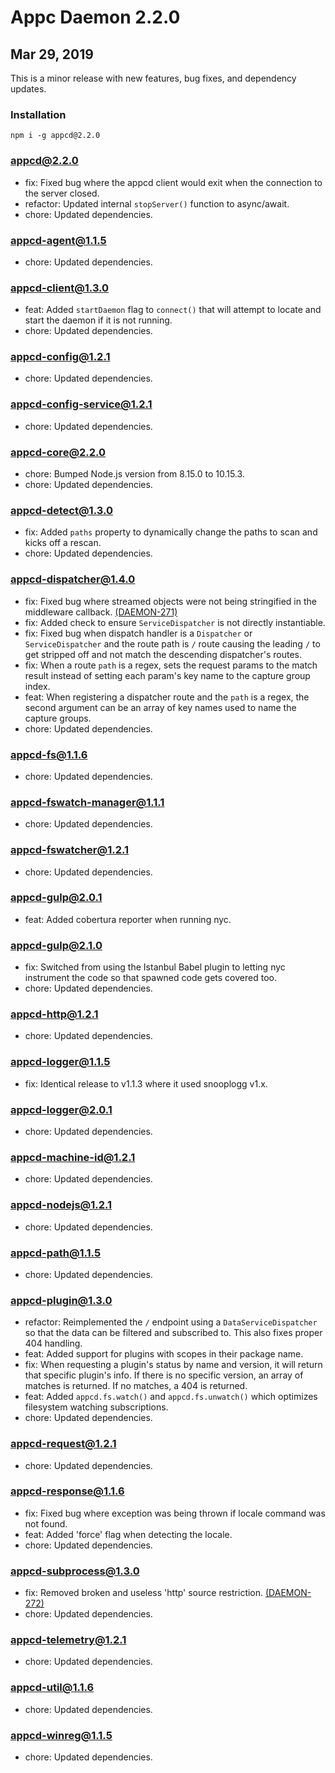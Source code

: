 # Appc Daemon 2.2.0

## Mar 29, 2019

This is a minor release with new features, bug fixes, and dependency updates.

### Installation

```
npm i -g appcd@2.2.0
```

### appcd@2.2.0

 * fix: Fixed bug where the appcd client would exit when the connection to the server closed.
 * refactor: Updated internal `stopServer()` function to async/await.
 * chore: Updated dependencies.

### appcd-agent@1.1.5

 * chore: Updated dependencies.

### appcd-client@1.3.0

 * feat: Added `startDaemon` flag to `connect()` that will attempt to locate and start the daemon
   if it is not running.
 * chore: Updated dependencies.

### appcd-config@1.2.1

 * chore: Updated dependencies.

### appcd-config-service@1.2.1

 * chore: Updated dependencies.

### appcd-core@2.2.0

 * chore: Bumped Node.js version from 8.15.0 to 10.15.3.
 * chore: Updated dependencies.

### appcd-detect@1.3.0

 * fix: Added `paths` property to dynamically change the paths to scan and kicks off a rescan.
 * chore: Updated dependencies.

### appcd-dispatcher@1.4.0

 * fix: Fixed bug where streamed objects were not being stringified in the middleware callback.
   [(DAEMON-271)](https://jira.appcelerator.org/browse/DAEMON-271)
 * fix: Added check to ensure `ServiceDispatcher` is not directly instantiable.
 * fix: Fixed bug when dispatch handler is a `Dispatcher` or `ServiceDispatcher` and the route path
   is `/` route causing the leading `/` to get stripped off and not match the descending
   dispatcher's routes.
 * fix: When a route `path` is a regex, sets the request params to the match result instead of
   setting each param's key name to the capture group index.
 * feat: When registering a dispatcher route and the `path` is a regex, the second argument can be
   an array of key names used to name the capture groups.
 * chore: Updated dependencies.

### appcd-fs@1.1.6

 * chore: Updated dependencies.

### appcd-fswatch-manager@1.1.1

 * chore: Updated dependencies.

### appcd-fswatcher@1.2.1

 * chore: Updated dependencies.

### appcd-gulp@2.0.1

 * feat: Added cobertura reporter when running nyc.

### appcd-gulp@2.1.0

 * fix: Switched from using the Istanbul Babel plugin to letting nyc instrument the code so that
   spawned code gets covered too.
 * chore: Updated dependencies.

### appcd-http@1.2.1

 * chore: Updated dependencies.

### appcd-logger@1.1.5

 * fix: Identical release to v1.1.3 where it used snooplogg v1.x.

### appcd-logger@2.0.1

 * chore: Updated dependencies.

### appcd-machine-id@1.2.1

 * chore: Updated dependencies.

### appcd-nodejs@1.2.1

 * chore: Updated dependencies.

### appcd-path@1.1.5

 * chore: Updated dependencies.

### appcd-plugin@1.3.0

 * refactor: Reimplemented the `/` endpoint using a `DataServiceDispatcher` so that the data can be
   filtered and subscribed to. This also fixes proper 404 handling.
 * feat: Added support for plugins with scopes in their package name.
 * fix: When requesting a plugin's status by name and version, it will return that specific
   plugin's info. If there is no specific version, an array of matches is returned. If no matches,
   a 404 is returned.
 * feat: Added `appcd.fs.watch()` and `appcd.fs.unwatch()` which optimizes filesystem watching
   subscriptions.
 * chore: Updated dependencies.

### appcd-request@1.2.1

 * chore: Updated dependencies.

### appcd-response@1.1.6

 * fix: Fixed bug where exception was being thrown if locale command was not found.
 * feat: Added 'force' flag when detecting the locale.
 * chore: Updated dependencies.

### appcd-subprocess@1.3.0

 * fix: Removed broken and useless 'http' source restriction.
   [(DAEMON-272)](https://jira.appcelerator.org/browse/DAEMON-272)
 * chore: Updated dependencies.

### appcd-telemetry@1.2.1

 * chore: Updated dependencies.

### appcd-util@1.1.6

 * chore: Updated dependencies.

### appcd-winreg@1.1.5

 * chore: Updated dependencies.